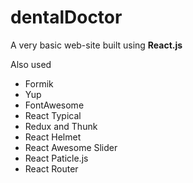 # dentalDoctor

<p>
  A very basic web-site built using <strong>React.js</strong>
</p>

<p>Also used</p>
<ul>
  <li>Formik</li>
  <li>Yup</li>
  <li>FontAwesome</li>
  <li>React Typical</li>
  <li>Redux and Thunk</li>
  <li>React Helmet</li>
  <li>React Awesome Slider</li>
  <li>React Paticle.js</li>
  <li>React Router</li>
</ul>

